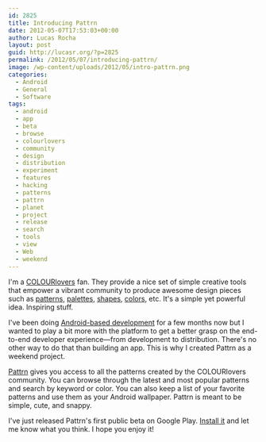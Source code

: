 ```yaml
---
id: 2825
title: Introducing Pattrn
date: 2012-05-07T17:53:03+00:00
author: Lucas Rocha
layout: post
guid: http://lucasr.org/?p=2825
permalink: /2012/05/07/introducing-pattrn/
image: /wp-content/uploads/2012/05/intro-pattrn.png
categories:
  - Android
  - General
  - Software
tags:
  - android
  - app
  - beta
  - browse
  - colourlovers
  - community
  - design
  - distribution
  - experiment
  - features
  - hacking
  - patterns
  - pattrn
  - planet
  - project
  - release
  - search
  - tools
  - view
  - Web
  - weekend
---
```

I'm a [COLOURlovers](http://colourlovers.com) fan. They provide a nice set of
simple creative tools that empower a vibrant community to produce awesome
design pieces such as [patterns](http://www.colourlovers.com/patterns),
[palettes](http://www.colourlovers.com/palettes),
[shapes](http://www.colourlovers.com/shapes),
[colors](http://www.colourlovers.com/colors), etc. It's a simple yet powerful
idea. Inspiring stuff.

I've been doing [Android-based
development](http://lucasr.org/2011/11/15/native-ui-for-firefox-on-android/)
for a few months now but I wanted to play a bit more with the platform to get a
better grasp on the end-to-end developer experience—from development to
distribution. There's no other way to do that than building an app. This is why
I created Pattrn as a weekend project.

[Pattrn](https://play.google.com/store/apps/details?id=org.lucasr.pattrn) gives
you access to all the patterns created by the COLOURlovers community. You can
browse through the latest and most popular patterns and search by keyword or
color. You can also keep a list of your favorite patterns and use them as your
Android wallpaper. Pattrn is meant to be simple, cute, and snappy.

I've just released Pattrn's first public beta on Google Play. [Install
it](https://play.google.com/store/apps/details?id=org.lucasr.pattrn) and let me
know what you think. I hope you enjoy it!
